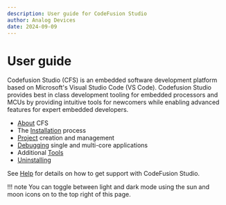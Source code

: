 ```yaml
---
description: User guide for CodeFusion Studio
author: Analog Devices
date: 2024-09-09
---
```


# User guide

Codefusion Studio (CFS) is an embedded software development platform based on Microsoft's Visual Studio Code (VS Code). Codefusion Studio provides best in class development tooling for embedded processors and MCUs by providing intuitive tools for newcomers while enabling advanced features for expert embedded developers.

- [About](about/index.md) CFS
- The [Installation](installation/index.md) process
- [Project](projects/index.md) creation and management
- [Debugging](debugging/index.md) single and multi-core applications
- Additional [Tools](tools/index.md)
- [Uninstalling](uninstall/uninstall-cfs.md)

See [Help](about/help.md) for details on how to get support with CodeFusion Studio.

!!! note
    You can toggle between light and dark mode using the sun and moon icons on to the top right of this page.
